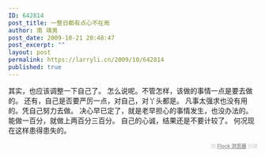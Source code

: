 ```yaml
---
ID: 642814
post_title: 一整日都有点心不在焉
author: 南 靖男
post_date: 2009-10-21 20:48:47
post_excerpt: ""
layout: post
permalink: https://larryli.cn/2009/10/642814
published: true
---
```

其实，也应该调整一下自己了。
怎么说呢。不管怎样，该做的事情一点是要去做的。
还有，自己是否要严厉一点，对自己，对丫头都是。
凡事太强求也没有用的。凭自己努力去做。
决心早已定了，就是老早担心的事情发生，也没办法的。
能做一百分，就做上两百分三百分。
自己的心诚，结果还是不要计较了。
何况现在这样患得患失的。
  <div class="flockcredit" style="text-align: right; color: #CCC; font-size: x-small;">用 <a href="http://www.flock.com/blogged-with-flock" style="color: #999; font-weight: bold;" target="_new" title="Flock 浏览器">Flock 浏览器</a> 创建</div>